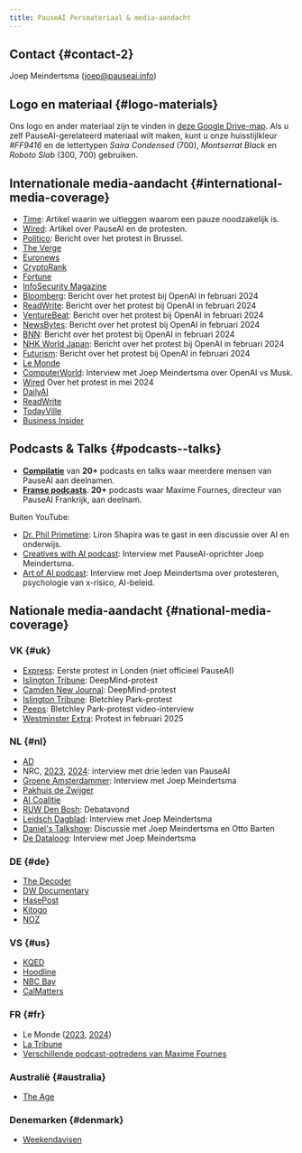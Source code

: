 ```yaml
---
title: PauseAI Persmateriaal & media-aandacht
---
```

<!-- einde van frontmatter metadata, streepjes hierboven moeten blijven -->
## Contact {#contact-2}

Joep Meindertsma ([joep@pauseai.info](mailto:joep@pauseai.info))

## Logo en materiaal {#logo-materials}

Ons logo en ander materiaal zijn te vinden in [deze Google Drive-map](https://drive.google.com/drive/folders/1bQ_MZ8giK-Mee4ABkO0BgcFInaXruNpa?usp=sharing).
Als u zelf PauseAI-gerelateerd materiaal wilt maken, kunt u onze huisstijlkleur _\#FF9416_ en de lettertypen _Saira Condensed_ (700), _Montserrat Black_ en _Roboto Slab_ (300, 700) gebruiken.

## Internationale media-aandacht {#international-media-coverage}

- [Time](https://time.com/6295879/ai-pause-is-humanitys-best-bet-for-preventing-extinction/): Artikel waarin we uitleggen waarom een pauze noodzakelijk is.
- [Wired](https://www.wired.com/story/pause-ai-existential-risk/): Artikel over PauseAI en de protesten.
- [Politico](https://www.politico.eu/article/microsoft-brussels-elon-musk-anti-ai-protesters-well-five-of-them-descend-on-brussels/): Bericht over het protest in Brussel.
- [The Verge](https://www.theverge.com/2023/5/24/23735982/sam-altman-openai-superintelligent-benefits-talk-london-ucl-protests)
- [Euronews](https://www.euronews.com/next/2023/06/14/could-ai-lead-us-to-extinction-this-brussels-based-group-believes-so)
- [CryptoRank](https://cryptorank.io/news/feed/cbfc5-pause-ai-protest-ai-development)
- [Fortune](https://fortune.com/2023/05/24/openai-ceo-sam-altman-credits-elon-musk-with-teaching-him-the-importance-of-deep-tech-investing-but-he-has-no-interest-in-living-on-mars/)
- [InfoSecurity Magazine](https://www.infosecurity-magazine.com/news/uk-ai-safety-institute-blueprint/)
- [Bloomberg](https://www.bloomberg.com/news/newsletters/2024-02-13/ai-protest-at-openai-hq-in-san-francisco-focuses-on-military-work): Bericht over het protest bij OpenAI in februari 2024
- [ReadWrite](https://readwrite.com/stop-working-with-pentagon-openai-staff-face-protests/): Bericht over het protest bij OpenAI in februari 2024
- [VentureBeat](https://venturebeat.com/ai/protesters-gather-outside-openai-office-opposing-military-ai-and-agi/): Bericht over het protest bij OpenAI in februari 2024
- [NewsBytes](https://www.newsbytesapp.com/news/science/protestors-surround-openai-office-calling-for-ai-boycott/story): Bericht over het protest bij OpenAI in februari 2024
- [BNN](https://bnnbreaking.com/tech/openai-faces-protests-over-military-collaboration-and-agi-concerns): Bericht over het protest bij OpenAI in februari 2024
- [NHK World Japan](https://www3.nhk.or.jp/nhkworld/en/news/backstories/3047/): Bericht over het protest bij OpenAI in februari 2024
- [Futurism](https://futurism.com/protesters-swarm-openai): Bericht over het protest bij OpenAI in februari 2024
- [Le Monde](https://www.lemonde.fr/en/economy/article/2023/11/27/openai-the-beginnings-of-the-sam-altman-drama_6291282_19.html)
- [ComputerWorld](https://www.computerworld.com/article/3714261/sam-altmans-pledges-about-ai-responsibility-dont-mean-much-experts.html): Interview met Joep Meindertsma over OpenAI vs Musk.
- [Wired](https://www.wired.com/story/protesters-pause-ai-split-stop/?redirectURL=https://www.wired.com/story/protesters-pause-ai-split-stop/) Over het protest in mei 2024
- [DailyAI](https://dailyai.com/2024/05/pauseai-protestors-demand-a-halt-to-training-of-ai-models/)
- [ReadWrite](https://readwrite.com/pause-ai-protestors-are-fighting-to-put-ai-development-on-hold/)
- [TodayVille](https://www.todayville.com/poll-despite-global-pressure-americans-want-the-tech-industry-to-slow-down-on-ai/)
- [Business Insider](https://www.businessinsider.com/openai-cofounder-agi-coming-fast-needs-limits-john-schulman-2024-5?international=true&r=US&IR=T)

## Podcasts & Talks {#podcasts--talks}

- **[Compilatie](https://www.youtube.com/playlist?list=PLI46NoubGtIJvSAWkC7VOmfWrLD2u1ZPA)** van **20+** podcasts en talks waar meerdere mensen van PauseAI aan deelnamen.
- **[Franse podcasts](https://www.youtube.com/playlist?list=PLLUfQBgG_MvHh3b9Pedf139eVLsLs5zAs)**. **20+** podcasts waar Maxime Fournes, directeur van PauseAI Frankrijk, aan deelnam.

Buiten YouTube:

- [Dr. Phil Primetime](https://www.meritplus.com/c/s/VQ2aB6Sp?episodeId=LknWbG7N&play=1): Liron Shapira was te gast in een discussie over AI en onderwijs.
- [Creatives with AI podcast](https://podcasters.spotify.com/pod/show/creativeswithai/episodes/15-AI-The-Race-Against-Time---Balancing-Progress-and-Potential-Catastrophe-with-Joep-Meinderstma-e28ln8a/a-aa9vpjp): Interview met PauseAI-oprichter Joep Meindertsma.
- [Art of AI podcast](https://spotify.link/AggzYfcj8Db): Interview met Joep Meindertsma over protesteren, psychologie van x-risico, AI-beleid.

## Nationale media-aandacht {#national-media-coverage}

### VK {#uk}

- [Express](https://www.express.co.uk/news/uk/1775620/artificial-intelligence-extinction-google-chat-gpt): Eerste protest in Londen (niet officieel PauseAI)
- [Islington Tribune](https://www.islingtontribune.co.uk/article/watch-out-the-robots-are-coming): DeepMind-protest
- [Camden New Journal](https://www.camdennewjournal.co.uk/article/:protesters-tell-tech-quarter-companies-to-press-pause-on-artificial-intelligence-research): DeepMind-protest
- [Islington Tribune](https://www.islingtontribune.co.uk/article/what-happens-in-bletchley-stays-in): Bletchley Park-protest
- [Peeps](https://www.youtube.com/watch?v=a3HRYOIhfFI): Bletchley Park-protest video-interview
- [Westminster Extra](https://www.westminsterextra.co.uk/article/warning-governments-are-racing-ahead-with-ai): Protest in februari 2025

### NL {#nl}

- [AD](https://www.ad.nl/tech/ai-rel-in-nieuw-zeeland-kook-app-prijst-dodelijk-chloorgas-aan-als-verfrissend-gerecht~a1aa3705/)
- NRC, [2023](https://www.nrc.nl/nieuws/2023/06/24/sterft-de-mensheid-uit-door-ai-dat-is-sciencefiction-a4168053), [2024](https://www.nrc.nl/nieuws/2024/02/16/ai-doomers-zijn-doodsbang-voor-de-computer-ai-zal-proberen-de-macht-over-te-nemen-a4190130): interview met drie leden van PauseAI
- [Groene Amsterdammer](https://www.groene.nl/artikel/losgeslagen-superintelligentie): Interview met Joep Meindertsma
- [Pakhuis de Zwijger](https://dezwijger.nl/programma/ai-existential-risk-and-what-to-do-about-it)
- [AI Coalitie](https://nlaic.com/agenda/communitydag-invloed-van-ai-op-cultuur-en-media/)
- [RUW Den Bosh](https://ruwdenbosch.nl/paranoide-over-ai/): Debatavond
- [Leidsch Dagblad](https://www.leidschdagblad.nl/cnt/dmf20231228_53324374): Interview met Joep Meindertsma
- [Daniel's Talkshow](https://www.youtube.com/watch?v=mGzwtSqmDsU): Discussie met Joep Meindertsma en Otto Barten
- [De Dataloog](https://open.spotify.com/episode/2kB59A0bIltpSUdwaf0YM3): Interview met Joep Meindertsma

### DE {#de}

- [The Decoder](https://the-decoder.de/keine-super-ki-demonstranten-versammeln-sich-vor-dem-openai-buero/)
- [DW Documentary](https://youtu.be/KspkgAZUkoQ?si=h2Jm0Yvm9RT8t1ZT&t=1116)
- [HasePost](https://www.hasepost.de/eine-pause-fuer-ki-demonstration-fuer-ki-regulierung-in-osnabrueck-536971/)
- [Kitogo](https://kitogo.de/pauseai-demonstriert-in-osnabrueck-fuer-strengere-ki-regulierung/)
- [NOZ](https://www.noz.de/lokales/osnabrueck/artikel/pauseai-gruppe-warnt-in-osnabrueck-vor-kuenstlicher-intelligenz-48025131)

### VS {#us}

- [KQED](https://www.kqed.org/news/11985949/as-openai-unveils-big-update-protesters-call-for-pause-in-risky-frontier-tech)
- [Hoodline](https://hoodline.com/2024/05/ai-advancement-from-openai-unleashes-gpt-4o-amid-global-protests-and-market-frenzy/)
- [NBC Bay](https://www.nbcbayarea.com/news/tech/ai-protests-worldwide/3536439/)
- [CalMatters](https://calmatters.org/economy/technology/2024/09/california-ai-safety-regulations-bills/)

### FR {#fr}

- Le Monde ([2023](https://www.lemonde.fr/en/economy/article/2023/11/27/openai-the-beginnings-of-the-sam-altman-drama_6291282_19.html), [2024](https://www.lemonde.fr/economie/article/2024/09/11/a-l-approche-du-sommet-de-paris-les-militants-inquiets-quant-a-la-securite-de-l-ia-cherchent-a-se-faire-entendre_6312979_3234.html))
- [La Tribune](https://www.latribune.fr/technos-medias/informatique/a-paris-et-dans-le-monde-les-inquiets-de-l-intelligence-artificielle-appellent-a-une-pause-997475.html)
- [Verschillende podcast-optredens van Maxime Fournes](https://www.youtube.com/results?search_query=maxime+fournes+pauseai)

### Australië {#australia}

- [The Age](https://www.theage.com.au/technology/most-dangerous-technology-ever-protesters-urge-ai-pause-20250207-p5laaq.html)

### Denemarken {#denmark}

- [Weekendavisen](https://www.weekendavisen.dk/samfund/kunstig-intelligens-aegte-frygt)
